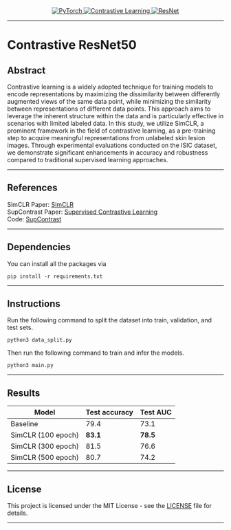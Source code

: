 <div align="center">
  <a href="https://pytorch.org/">
    <img src="https://img.shields.io/badge/PyTorch-%23EE4C2C.svg?style=for-the-badge&logo=PyTorch&logoColor=white" alt="PyTorch">
  </a>
  <a href="https://encord.com/blog/guide-to-contrastive-learning/">
    <img src="https://img.shields.io/badge/Contrastive%20Learning-0066CC?style=for-the-badge" alt="Contrastive Learning">
  </a>
  <a href="https://en.wikipedia.org/wiki/Residual_neural_network">
    <img src="https://img.shields.io/badge/ResNet-FFB266?style=for-the-badge" alt="ResNet">
  </a>
</div>

<hr/>

# Contrastive ResNet50

## Abstract
Contrastive learning is a widely adopted technique for training models to encode representations by maximizing the dissimilarity between differently augmented views of the same data point, while minimizing the similarity between representations of different data points. This approach aims to leverage the inherent structure within the data and is particularly effective in scenarios with limited labeled data. In this study, we utilize SimCLR, a prominent framework in the field of contrastive learning, as a pre-training step to acquire meaningful representations from unlabeled skin lesion images. Through experimental evaluations conducted on the ISIC dataset, we demonstrate significant enhancements in accuracy and robustness compared to traditional supervised learning approaches.

<hr/>

## References
SimCLR Paper: [SimCLR](https://proceedings.mlr.press/v119/chen20j.html)  
SupContrast Paper: [Supervised Contrastive Learning](https://proceedings.neurips.cc/paper_files/paper/2020/hash/d89a66c7c80a29b1bdbab0f2a1a94af8-Abstract.html)  
Code: [SupContrast](https://github.com/HobbitLong/SupContrast)

<hr/>

## Dependencies
You can install all the packages via
```
pip install -r requirements.txt
```

<hr/>

## Instructions
Run the following command to split the dataset into train, validation, and test sets.  
```
python3 data_split.py
```  
Then run the following command to train and infer the models.
```
python3 main.py
```

<hr/>

## Results
<div align="center">

|Model|	Test accuracy|	Test AUC|
| ---------- | -----------|-----------|
|Baseline|	79.4	|73.1|
|SimCLR (100 epoch)|	**83.1**|	**78.5**|
|SimCLR (300 epoch)	|81.5|	76.6|
|SimCLR (500 epoch)|	80.7|	74.2|

</div>

<hr/>

## License
This project is licensed under the MIT License - see the [LICENSE](LICENSE) file for details.

<hr/>


